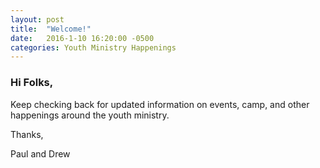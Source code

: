 ```yaml
---
layout: post
title:  "Welcome!"
date:   2016-1-10 16:20:00 -0500
categories: Youth Ministry Happenings
---
```


### Hi Folks,

Keep checking back for updated information on events, camp, and other happenings around the youth ministry. 

Thanks,

Paul and Drew